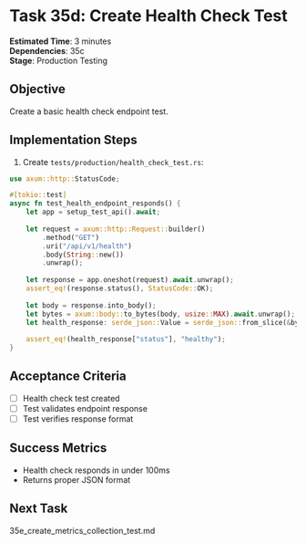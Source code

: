 # Task 35d: Create Health Check Test

**Estimated Time**: 3 minutes  
**Dependencies**: 35c  
**Stage**: Production Testing  

## Objective
Create a basic health check endpoint test.

## Implementation Steps

1. Create `tests/production/health_check_test.rs`:
```rust
use axum::http::StatusCode;

#[tokio::test]
async fn test_health_endpoint_responds() {
    let app = setup_test_api().await;
    
    let request = axum::http::Request::builder()
        .method("GET")
        .uri("/api/v1/health")
        .body(String::new())
        .unwrap();
    
    let response = app.oneshot(request).await.unwrap();
    assert_eq!(response.status(), StatusCode::OK);
    
    let body = response.into_body();
    let bytes = axum::body::to_bytes(body, usize::MAX).await.unwrap();
    let health_response: serde_json::Value = serde_json::from_slice(&bytes).unwrap();
    
    assert_eq!(health_response["status"], "healthy");
}
```

## Acceptance Criteria
- [ ] Health check test created
- [ ] Test validates endpoint response
- [ ] Test verifies response format

## Success Metrics
- Health check responds in under 100ms
- Returns proper JSON format

## Next Task
35e_create_metrics_collection_test.md